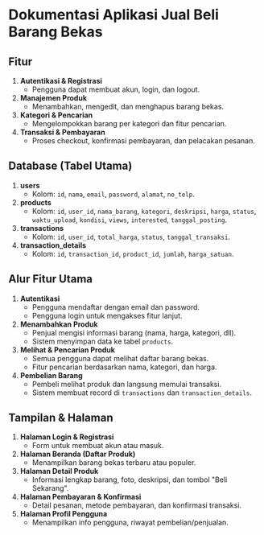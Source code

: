 # Dokumentasi Aplikasi Jual Beli Barang Bekas

## Fitur
1. **Autentikasi & Registrasi**  
   - Pengguna dapat membuat akun, login, dan logout.
2. **Manajemen Produk**  
   - Menambahkan, mengedit, dan menghapus barang bekas.
3. **Kategori & Pencarian**  
   - Mengelompokkan barang per kategori dan fitur pencarian.
4. **Transaksi & Pembayaran**  
   - Proses checkout, konfirmasi pembayaran, dan pelacakan pesanan.

## Database (Tabel Utama)
1. **users**  
   - Kolom: `id`, `nama`, `email`, `password`, `alamat`, `no_telp`.
2. **products**  
   - Kolom: `id`, `user_id`, `nama_barang`, `kategori`, `deskripsi`, `harga`, `status`, `waktu_upload`, `kondisi`, `views`, `interested`, `tanggal_posting`.
3. **transactions**  
   - Kolom: `id`, `user_id`, `total_harga`, `status`, `tanggal_transaksi`.
4. **transaction_details**  
   - Kolom: `id`, `transaction_id`, `product_id`, `jumlah`, `harga_satuan`.

## Alur Fitur Utama
1. **Autentikasi**  
   - Pengguna mendaftar dengan email dan password.  
   - Pengguna login untuk mengakses fitur lanjut.
2. **Menambahkan Produk**  
   - Penjual mengisi informasi barang (nama, harga, kategori, dll).
   - Sistem menyimpan data ke tabel `products`.
3. **Melihat & Pencarian Produk**  
   - Semua pengguna dapat melihat daftar barang bekas.  
   - Fitur pencarian berdasarkan nama, kategori, dan harga.
4. **Pembelian Barang**  
   - Pembeli melihat produk dan langsung memulai transaksi.  
   - Sistem membuat record di `transactions` dan `transaction_details`.

## Tampilan & Halaman
1. **Halaman Login & Registrasi**  
   - Form untuk membuat akun atau masuk.
2. **Halaman Beranda (Daftar Produk)**  
   - Menampilkan barang bekas terbaru atau populer.
3. **Halaman Detail Produk**  
   - Informasi lengkap barang, foto, deskripsi, dan tombol "Beli Sekarang".
4. **Halaman Pembayaran & Konfirmasi**  
   - Detail pesanan, metode pembayaran, dan konfirmasi transaksi.
5. **Halaman Profil Pengguna**  
   - Menampilkan info pengguna, riwayat pembelian/penjualan.
